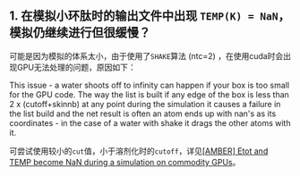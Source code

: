 ## 1. 在模拟小环肽时的输出文件中出现 `TEMP(K) = NaN`， 模拟仍继续进行但很缓慢？

可能是因为模拟的体系太小，由于使用了`SHAKE`算法 (ntc=2) ，在使用cuda时会出现GPU无法处理的问题，原因如下：

This issue - a water shoots off to infinity can happen if your box is too small for the GPU code. The way the list is built if any edge of the box is less than 2 x (cutoff+skinnb) at any point during the simulation it causes a failure in the list build and the net result is often an atom ends up with nan's as its coordinates - in the case of a water with shake it drags the other atoms with it. 

可尝试使用较小的`cut`值，小于溶剂化时的`cutoff`，详见[[AMBER] Etot and TEMP become NaN during a simulation on commodity GPUs](http://archive.ambermd.org/201709/0165.html)。

